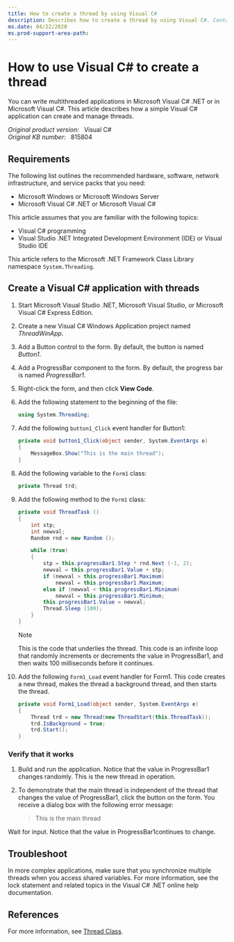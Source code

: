 ```yaml
---
title: How to create a thread by using Visual C#
description: Describes how to create a thread by using Visual C#. Contains sample steps to explain related information.
ms.date: 04/22/2020
ms.prod-support-area-path:
---
```

# How to use Visual C# to create a thread

You can write multithreaded applications in Microsoft Visual C# .NET or in Microsoft Visual C#. This article describes how a simple Visual C# application can create and manage threads.

_Original product version:_ &nbsp; Visual C#  
_Original KB number:_ &nbsp; 815804

## Requirements

The following list outlines the recommended hardware, software, network infrastructure, and service packs that you need:

- Microsoft Windows or Microsoft Windows Server
- Microsoft Visual C# .NET or Microsoft Visual C#

This article assumes that you are familiar with the following topics:

- Visual C# programming
- Visual Studio .NET Integrated Development Environment (IDE) or Visual Studio IDE

This article refers to the Microsoft .NET Framework Class Library namespace `System.Threading`.

## Create a Visual C# application with threads

1. Start Microsoft Visual Studio .NET, Microsoft Visual Studio, or Microsoft Visual C# Express Edition.
2. Create a new Visual C# Windows Application project named *ThreadWinApp*.
3. Add a Button control to the form. By default, the button is named *Button1*.
4. Add a ProgressBar component to the form. By default, the progress bar is named *ProgressBar1*.
5. Right-click the form, and then click **View Code**.
6. Add the following statement to the beginning of the file:

    ```cs
    using System.Threading;
    ```

7. Add the following `button1_Click` event handler for Button1:

    ```cs
    private void button1_Click(object sender, System.EventArgs e)
    {
        MessageBox.Show("This is the main thread");
    }
    ```

8. Add the following variable to the `Form1` class:

    ```cs
    private Thread trd;
    ```

9. Add the following method to the `Form1` class:

    ```cs
    private void ThreadTask ()
    {
        int stp;
        int newval;
        Random rnd = new Random ();

        while (true)
        {
            stp = this.progressBar1.Step * rnd.Next (-1, 2);
            newval = this.progressBar1.Value + stp;
            if (newval > this.progressBar1.Maximum)
                newval = this.progressBar1.Maximum;
            else if (newval < this.progressBar1.Minimum)
                newval = this.progressBar1.Minimum;
            this.progressBar1.Value = newval;
            Thread.Sleep (100);
        }
    }
    ```

    > [!NOTE]
    > This is the code that underlies the thread. This code is an infinite loop that randomly increments or decrements the value in ProgressBar1, and then waits 100 milliseconds before it continues.

10. Add the following `Form1_Load` event handler for Form1. This code creates a new thread, makes the thread a background thread, and then starts the thread.

    ```cs
    private void Form1_Load(object sender, System.EventArgs e)
    {
        Thread trd = new Thread(new ThreadStart(this.ThreadTask));
        trd.IsBackground = true;
        trd.Start();
    }
    ```

### Verify that it works

1. Build and run the application. Notice that the value in ProgressBar1 changes randomly. This is the new thread in operation.

2. To demonstrate that the main thread is independent of the thread that changes the value of ProgressBar1, click the button on the form. You receive a dialog box with the following error message:

    > This is the main thread

Wait for input. Notice that the value in ProgressBar1continues to change.

## Troubleshoot

In more complex applications, make sure that you synchronize multiple threads when you access shared variables. For more information, see the lock statement and related topics in the Visual C# .NET online help documentation.

## References

For more information, see [Thread Class](/dotnet/api/system.threading.thread).
